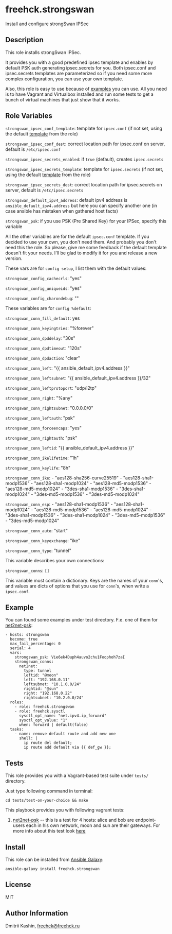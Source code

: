 freehck.strongswan
=========

Install and configure strongSwan IPSec

Description
-----------

This role installs strongSwan IPSec.

It provides you with a good predefined ipsec template and enables by default PSK auth generating ipsec.secrets for you. Both ipsec.conf and ipsec.secrets templates are parameterized so if you need some more complex configuration, you can use your own template.

Also, this role is easy to use because of [examples](tests) you can use. All you need is to have Vagrant and Virtualbox installed and run some tests to get a bunch of virtual machines that just show that it works.

Role Variables
--------------

`strongswan_ipsec_conf_template`: template for `ipsec.conf` (if not set, using the default [template](templates/ipsec.conf) from the role)

`strongswan_ipsec_conf_dest`: correct location path for ipsec.conf on server, default is `/etc/ipsec.conf`

`strongswan_ipsec_secrets_enabled`: if `true` (default), creates `ipsec.secrets`

`strongswan_ipsec_secrets_template`: template for `ipsec.secrets` (if not set, using the default [template](templates/ipsec.secrets) from the role)

`strongswan_ipsec_secrets_dest`: correct location path for ipsec.secrets on server, default is `/etc/ipsec.secrets`

`strongswan_default_ipv4_address`: default ipv4 address is `ansible_default_ipv4.address` but here you can specify another one (in case ansible has mistaken when gathered host facts)

`strongswan_psk`: if you use PSK (Pre Shared Key) for your IPSec, specify this variable

All the other variables are for the default `ipsec.conf` template. If you decided to use your own, you don't need them. And probably you don't need this the role. So please, give me some feedback if the default template doesn't fit your needs. I'll be glad to modify it for you and release a new version.


These vars are for `config setup`, I list them with the default values:

`strongswan_config_cachecrls`: "yes"

`strongswan_config_uniqueids`: "yes"

`strongswan_config_charondebug`: ""


These variables are for `config %default`:

`strongswan_conn_fill_default`: yes

`strongswan_conn_keyingtries`: "%forever"

`strongswan_conn_dpddelay`: "30s"

`strongswan_conn_dpdtimeout`: "120s"

`strongswan_conn_dpdaction`: "clear"

`strongswan_conn_left`: "{{ ansible_default_ipv4.address }}"

`strongswan_conn_leftsubnet`: "{{ ansible_default_ipv4.address }}/32"

`strongswan_conn_leftprotoport`: "udp/l2tp"

`strongswan_conn_right`: "%any"

`strongswan_conn_rightsubnet`: "0.0.0.0/0"

`strongswan_conn_leftauth`: "psk"

`strongswan_conn_forceencaps`: "yes"

`strongswan_conn_rightauth`: "psk"

`strongswan_conn_leftid`: "{{ ansible_default_ipv4.address }}"

`strongswan_conn_ikelifetime`: "1h"

`strongswan_conn_keylife`: "8h"

`strongswan_conn_ike`:
    - "aes128-sha256-curve25519"
    - "aes128-sha1-modp1536"
    - "aes128-sha1-modp1024"
    - "aes128-md5-modp1536"
    - "aes128-md5-modp1024"
    - "3des-sha1-modp1536"
    - "3des-sha1-modp1024"
    - "3des-md5-modp1536"
    - "3des-md5-modp1024"

`strongswan_conn_esp`:
    - "aes128-sha1-modp1536"
    - "aes128-sha1-modp1024"
    - "aes128-md5-modp1536"
    - "aes128-md5-modp1024"
    - "3des-sha1-modp1536"
    - "3des-sha1-modp1024"
    - "3des-md5-modp1536"
    - "3des-md5-modp1024"

`strongswan_conn_auto`: "start"

`strongswan_conn_keyexchange`: "ike"

`strongswan_conn_type`: "tunnel"


This variable describes your own connections:

`strongswan_conns`: `[]`

This variable must contain a dictionary. Keys are the names of your `conn`'s, and values are dicts of options that you use for `conn`'s, when write a `ipsec.conf`.

Example
-------

You can found some examples under test directory. F.e. one of them for [net2net-psk](tests/net2net-psk):

    - hosts: strongswan
      become: true
      max_fail_percentage: 0
      serial: 4
      vars:
        strongswan_psk: Vie6ek4Duph4auvo2chu1Foophoh7zaI
        strongswan_conns:
          net2net:
            type: tunnel
            leftid: "@moon"
            left: "192.168.0.11"
            leftsubnet: "10.1.0.0/24"
            rightid: "@sun"
            right: "192.168.0.22"
            rightsubnet: "10.2.0.0/24"
      roles:
        - role: freehck.strongswan
        - role: freehck.sysctl
          sysctl_opt_name: "net.ipv4.ip_forward"
          sysctl_opt_value: "1"
          when: forward | default(false)
      tasks:
        - name: remove default route and add new one
          shell: |
            ip route del default;
            ip route add default via {{ def_gw }};

Tests
-----

This role provides you with a Vagrant-based test suite under `tests/` directory.

Just type following command in terminal:

    cd tests/test-on-your-choice && make

This playbook provides you with following vagrant tests:

1. [net2net-psk](tests/net2net-psk) -- this is a test for 4 hosts: alice and bob are endpoint-users each in his own network, moon and sun are their gateways. For more info about this test look [here](https://www.strongswan.org/testing/testresults/ikev1/net2net-psk/index.html)

Install
-------

This role can be installed from [Ansible Galaxy](https://galaxy.ansible.com/):

`ansible-galaxy install freehck.strongswan`

License
-------

MIT

Author Information
------------------

Dmitrii Kashin, <freehck@freehck.ru>
